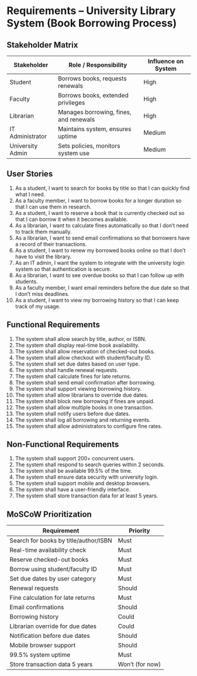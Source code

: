 # Requirements – University Library System (Book Borrowing Process)

## Stakeholder Matrix

| Stakeholder         | Role / Responsibility        | Influence on System |
|---------------------|------------------------------|---------------------|
| Student             | Borrows books, requests renewals | High |
| Faculty             | Borrows books, extended privileges | High |
| Librarian           | Manages borrowing, fines, and renewals | High |
| IT Administrator    | Maintains system, ensures uptime | Medium |
| University Admin    | Sets policies, monitors system use | Medium |

## User Stories

1. As a student, I want to search for books by title so that I can quickly find what I need.
2. As a faculty member, I want to borrow books for a longer duration so that I can use them in research.
3. As a student, I want to reserve a book that is currently checked out so that I can borrow it when it becomes available.
4. As a librarian, I want to calculate fines automatically so that I don’t need to track them manually.
5. As a librarian, I want to send email confirmations so that borrowers have a record of their transactions.
6. As a student, I want to renew my borrowed books online so that I don’t have to visit the library.
7. As an IT admin, I want the system to integrate with the university login system so that authentication is secure.
8. As a librarian, I want to see overdue books so that I can follow up with students.
9. As a faculty member, I want email reminders before the due date so that I don’t miss deadlines.
10. As a student, I want to view my borrowing history so that I can keep track of my usage.

## Functional Requirements

1. The system shall allow search by title, author, or ISBN.
2. The system shall display real-time book availability.
3. The system shall allow reservation of checked-out books.
4. The system shall allow checkout with student/faculty ID.
5. The system shall set due dates based on user type.
6. The system shall handle renewal requests.
7. The system shall calculate fines for late returns.
8. The system shall send email confirmation after borrowing.
9. The system shall support viewing borrowing history.
10. The system shall allow librarians to override due dates.
11. The system shall block new borrowing if fines are unpaid.
12. The system shall allow multiple books in one transaction.
13. The system shall notify users before due dates.
14. The system shall log all borrowing and returning events.
15. The system shall allow administrators to configure fine rates.

## Non-Functional Requirements

1. The system shall support 200+ concurrent users.
2. The system shall respond to search queries within 2 seconds.
3. The system shall be available 99.5% of the time.
4. The system shall ensure data security with university login.
5. The system shall support mobile and desktop browsers.
6. The system shall have a user-friendly interface.
7. The system shall store transaction data for at least 5 years.

## MoSCoW Prioritization

| Requirement                                | Priority |
|--------------------------------------------|----------|
| Search for books by title/author/ISBN      | Must     |
| Real-time availability check               | Must     |
| Reserve checked-out books                  | Must     |
| Borrow using student/faculty ID            | Must     |
| Set due dates by user category             | Must     |
| Renewal requests                           | Should   |
| Fine calculation for late returns          | Must     |
| Email confirmations                        | Should   |
| Borrowing history                          | Could    |
| Librarian override for due dates           | Could    |
| Notification before due dates              | Should   |
| Mobile browser support                     | Should   |
| 99.5% system uptime                        | Must     |
| Store transaction data 5 years             | Won’t (for now) |

